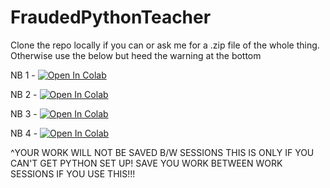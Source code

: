 # FraudedPythonTeacher

Clone the repo locally if you can or ask me for a .zip file of the whole thing. Otherwise use the below but heed the warning at the bottom

NB 1 - [![Open In Colab](https://colab.research.google.com/assets/colab-badge.svg)](
https://colab.research.google.com/github/jakesanghavi/FraudedPythonTeacher/blob/main/1%20-%20Basic%20Python%20Refresher.ipynb)

NB 2 - [![Open In Colab](https://colab.research.google.com/assets/colab-badge.svg)](
https://colab.research.google.com/github/jakesanghavi/FraudedPythonTeacher/blob/main/2%20-%20Solving%20Toy%20Problems.ipynb)

NB 3 - [![Open In Colab](https://colab.research.google.com/assets/colab-badge.svg)](
https://colab.research.google.com/github/jakesanghavi/FraudedPythonTeacher/blob/main/3%20-%20Manipulating%20Data.ipynb)

NB 4 - [![Open In Colab](https://colab.research.google.com/assets/colab-badge.svg)](
https://colab.research.google.com/github/jakesanghavi/FraudedPythonTeacher/blob/main/4%20-%20Predicting%20With%20Models.ipynb)

^YOUR WORK WILL NOT BE SAVED B/W SESSIONS THIS IS ONLY IF YOU CAN'T GET PYTHON SET UP! SAVE YOU WORK BETWEEN WORK SESSIONS IF YOU USE THIS!!!
